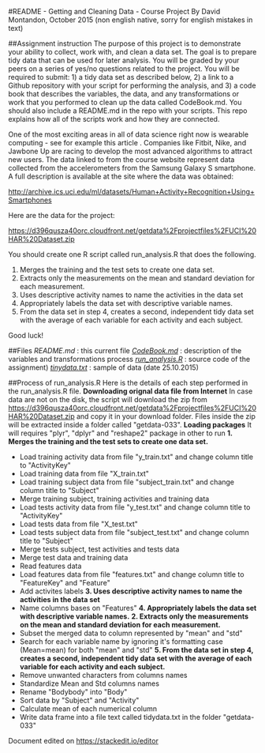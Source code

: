 #README - Getting and Cleaning Data - Course Project
By David Montandon, October 2015 (non english native, sorry for english mistakes in text)

##Assignment instruction
The purpose of this project is to demonstrate your ability to collect, work with, and clean a data set. The goal is to prepare tidy data that can be used for later analysis. You will be graded by your peers on a series of yes/no questions related to the project. You will be required to submit: 1) a tidy data set as described below, 2) a link to a Github repository with your script for performing the analysis, and 3) a code book that describes the variables, the data, and any transformations or work that you performed to clean up the data called CodeBook.md. You should also include a README.md in the repo with your scripts. This repo explains how all of the scripts work and how they are connected.  

One of the most exciting areas in all of data science right now is wearable computing - see for example this article . Companies like Fitbit, Nike, and Jawbone Up are racing to develop the most advanced algorithms to attract new users. The data linked to from the course website represent data collected from the accelerometers from the Samsung Galaxy S smartphone. A full description is available at the site where the data was obtained: 

http://archive.ics.uci.edu/ml/datasets/Human+Activity+Recognition+Using+Smartphones 

Here are the data for the project: 

https://d396qusza40orc.cloudfront.net/getdata%2Fprojectfiles%2FUCI%20HAR%20Dataset.zip 

 You should create one R script called run_analysis.R that does the following. 
1. Merges the training and the test sets to create one data set.
2. Extracts only the measurements on the mean and standard deviation for each measurement. 
3. Uses descriptive activity names to name the activities in the data set
4. Appropriately labels the data set with descriptive variable names. 
5. From the data set in step 4, creates a second, independent tidy data set with the average of each variable for each activity and each subject.

Good luck!

##Files
*README.md* : this current file
*[CodeBook.md](https://github.com/DavidMontandon/getdata033/blob/master/CodeBook.md)* : description of the variables and transformations process
*[run_analysis.R](https://github.com/DavidMontandon/getdata033/blob/master/run_analysis.R)* : source code of the assignment)
*[tinydata.txt](https://github.com/DavidMontandon/getdata033/blob/master/tinydata.txt)* : sample of data (date 25.10.2015)

##Process of run_analysis.R
Here is the details of each step performed in the run_analysis.R file.
**Downloading orignal data file from Internet**
	In case data are not on the disk, the script will download the zip from https://d396qusza40orc.cloudfront.net/getdata%2Fprojectfiles%2FUCI%20HAR%20Dataset.zip and copy it in your download folder. Files inside the zip will be extracted inside a folder called "getdata-033". 
**Loading packages**
It will requires "plyr", "dplyr" and "reshape2" package in other to run
**1. Merges the training and the test sets to create one data set.**
 - Load training activity data from file "y_train.txt" and change column title to "ActivityKey"
 - Load training data from file "X_train.txt"  
 - Load training subject data from file "subject_train.txt"  and change column title to "Subject"
 - Merge  training subject, training activities and training data
 - Load tests activity data from file "y_test.txt" and change column title to "ActivityKey"
 - Load tests data from file "X_test.txt"  
 - Load tests subject data from file "subject_test.txt"  and change column title to "Subject"
 - Merge  tests subject, test activities and tests data 
 -  Merge test data and training data
 - Read features data
 - Load features data from file "features.txt" and change column title to "FeatureKey" and "Feature"
 - Add activites labels **3. Uses descriptive activity names to name the activities in the data set**
 - Name columns bases on "Features" **4. Appropriately labels the data set with descriptive variable names.** 
**2. Extracts only the measurements on the mean and standard deviation for each measurement.** 
- Subset the merged data to column represented by "mean" and "std"
- Search for each variable name by ignoring it's formatting case (Mean=mean) for both "mean" and "std"
**5. From the data set in step 4, creates a second, independent tidy data set with the average of each variable for each activity and each subject.**
- Remove unwanted characters from columns names
- Standardize Mean and Std columns names
- Rename "Bodybody" into "Body"
- Sort data by "Subject" and "Activity"
- Calculate mean of each numerical column
- Write data frame into a file text called tidydata.txt in the folder "getdata-033"

Document edited on https://stackedit.io/editor